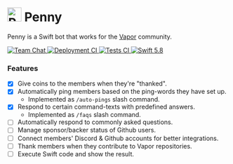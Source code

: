 # <img src="https://github.com/vapor/penny-bot/assets/54685446/53e4684e-7511-4a5e-9933-34db0ceac0c6" alt="Penny" width="32"> Penny

Penny is a Swift bot that works for the [Vapor](https://vapor.codes) community.

<p>
    <a href="https://discord.gg/vapor">
        <img src="https://img.shields.io/discord/431917998102675485.svg" alt="Team Chat">
    </a>
    <a href="https://github.com/vapor/penny-bot/actions/workflows/deploy.yml">
        <img src="https://github.com/vapor/penny-bot/actions/workflows/deploy.yml/badge.svg?branch=main" alt="Deployment CI">
    </a>
    <a href="https://github.com/vapor/vapor/actions">
        <img src="https://github.com/vapor/penny-bot/actions/workflows/test.yml/badge.svg?branch=main" alt="Tests CI">
    </a>
    <a href="https://swift.org">
        <img src="https://img.shields.io/badge/swift-5.8-brightgreen.svg" alt="Swift 5.8">
    </a>
</p>

### Features
* [x] Give coins to the members when they're "thanked".
* [x] Automatically ping members based on the ping-words they have set up.
  * Implemented as `/auto-pings` slash command. 
* [x] Respond to certain command-texts with predefined answers.
  * Implemented as `/faqs` slash command.
* [ ] Automatically respond to commonly asked questions.
* [ ] Manage sponsor/backer status of Github users.
* [ ] Connect members' Discord & Github accounts for better integrations.
* [ ] Thank members when they contribute to Vapor repositories.
* [ ] Execute Swift code and show the result.
